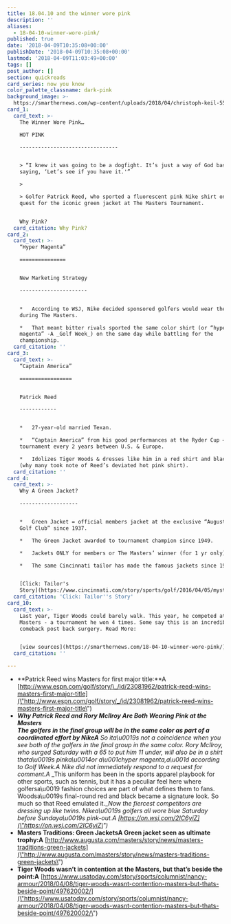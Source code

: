 ```yaml
---
title: 18.04.10 and the winner wore pink
description: ''
aliases:
  - 18-04-10-winner-wore-pink/
published: true
date: '2018-04-09T10:35:08+00:00'
publishDate: '2018-04-09T10:35:08+00:00'
lastmod: '2018-04-09T11:03:49+00:00'
tags: []
post_author: []
section: quickreads
card_series: now you know
color_palette_classname: dark-pink
background_image: >-
  https://smarthernews.com/wp-content/uploads/2018/04/christoph-keil-554064-unsplash-scaled.jpg
card_1:
  card_text: >-
    The Winner Wore Pink…  

    HOT PINK

    --------------------------------


    > “I knew it was going to be a dogfight. It’s just a way of God basically
    saying, ‘Let’s see if you have it.'”

    > 

    > Golfer Patrick Reed, who sported a fluorescent pink Nike shirt on his
    quest for the iconic green jacket at The Masters Tournament.


    Why Pink?
  card_citation: Why Pink?
card_2:
  card_text: >-
    “Hyper Magenta”

    ===============


    New Marketing Strategy

    ----------------------


    *   According to WSJ, Nike decided sponsored golfers would wear the same hue
    during The Masters.

    *   That meant bitter rivals sported the same color shirt (or “hyper
    magenta” -A _Golf Week_) on the same day while battling for the
    championship.
  card_citation: ''
card_3:
  card_text: >-
    “Captain America”

    =================


    Patrick Reed

    ------------


    *   27-year-old married Texan.

    *   “Captain America” from his good performances at the Ryder Cup – a golf
    tournament every 2 years between U.S. & Europe.

    *   Idolizes Tiger Woods & dresses like him in a red shirt and black pants
    (why many took note of Reed’s deviated hot pink shirt).
  card_citation: ''
card_4:
  card_text: >-
    Why A Green Jacket?

    -------------------


    *   Green Jacket = official members jacket at the exclusive “August National
    Golf Club” since 1937.

    *   The Green Jacket awarded to tournament champion since 1949.

    *   Jackets ONLY for members or The Masters’ winner (for 1 yr only).

    *   The same Cincinnati tailor has made the famous jackets since 1967.


    [Click: Tailor's
    Story](https://www.cincinnati.com/story/sports/golf/2016/04/05/mystery-exclusivity-masters-green-jacket/82665982/)
  card_citation: 'Click: Tailor''s Story'
card_10:
  card_text: >-
    Last year, Tiger Woods could barely walk. This year, he competed at The
    Masters - a tournament he won 4 times. Some say this is an incredible
    comeback post back surgery. Read More:


    [view sources](https://smarthernews.com/18-04-10-winner-wore-pink/)
  card_citation: ''

---
```

*   **Patrick Reed wins Masters for first major title:**A [http://www.espn.com/golf/story/\_/id/23081962/patrick-reed-wins-masters-first-major-title](\"http://www.espn.com/golf/story/_/id/23081962/patrick-reed-wins-masters-first-major-title\")
*   **_Why Patrick Reed and Rory McIlroy Are Both Wearing Pink at the Masters  
    The golfers in the final group will be in the same color as part of a coordinated effort by NikeA_** _So ita\\u0019s not a coincidence when you see both of the golfers in the final group in the same color. Rory McIlroy, who surged Saturday with a 65 to put him 11 under, will also be in a shirt thata\\u0019s pinka\\u0014or a\\u001chyper magenta,a\\u001d according to Golf Week.A_ _Nike did not immediately respond to a request for comment.A_ _This uniform has been in the sports apparel playbook for other sports, such as tennis, but it has a peculiar feel here where golfersa\\u0019 fashion choices are part of what defines them to fans. Woodsa\\u0019s final-round red and black became a signature look. So much so that Reed emulated it.__Now the fiercest competitors are dressing up like twins. Nikea\\u0019s golfers all wore blue Saturday before Sundaya\\u0019s pink-out.A [https://on.wsj.com/2IC6yiZ](\"https://on.wsj.com/2IC6yiZ\")_
*   **Masters Traditions: Green JacketsA Green jacket seen as ultimate trophy:A** [http://www.augusta.com/masters/story/news/masters-traditions-green-jackets](\"http://www.augusta.com/masters/story/news/masters-traditions-green-jackets\")
*   **Tiger Woods wasn’t in contention at the Masters, but that’s beside the point:A** [https://www.usatoday.com/story/sports/columnist/nancy-armour/2018/04/08/tiger-woods-wasnt-contention-masters-but-thats-beside-point/497620002/](\"https://www.usatoday.com/story/sports/columnist/nancy-armour/2018/04/08/tiger-woods-wasnt-contention-masters-but-thats-beside-point/497620002/\")